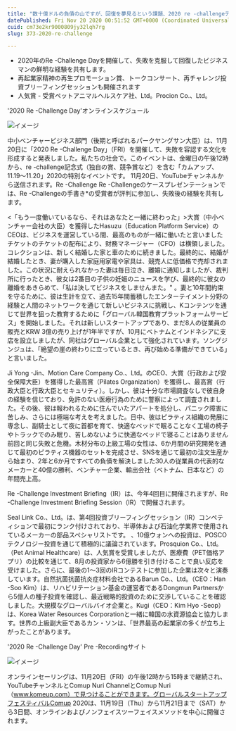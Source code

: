 ```yaml
---
title: "数十億ドルの負債の山ですが、回復を夢見るという課題、2020 re -challengeデー"
datePublished: Fri Nov 20 2020 00:51:52 GMT+0000 (Coordinated Universal Time)
cuid: cm73e2kr9000809jy32lqh7rg
slug: 373-2020-re-challenge

---
```



- 2020年のRe -Challenge Dayを開催して、失敗を克服して回復したビジネスマンの鮮明な経験を共有します。
- 再起業家精神の再生プロモーション賞、トークコンサート、再チャレンジ投資ブリーフィングセッションも開催されます
- 人気賞 - 受賞ペットアニマルヘルスケア社、Ltd。Procion Co.、Ltd。

'2020 Re -Challenge Day'オンラインスケジュール

![イメージ](https://cdn.hashnode.com/res/hashnode/image/upload/v1739454115054/ebf3a51d-fcaa-4308-8621-10447ab6b5a5.png)

中小ベンチャービジネス部門（後期と呼ばれるパークヤングサン大臣）は、11月20日に「2020 Re -Challenge Day」（FRI）を開催して、失敗を容認する文化を形成すると発表しました。私たちの社会で。このイベントは、金曜日の午後12時から、re -challenge記念式（独自の賞、競争賞など）を含む「カムアップ、11.19〜11.20」2020の特別なイベントです。 11月20日、YouTubeチャンネルから送信されます。Re -Challenge Re -Challengeのケースプレゼンテーションでは、Re -Challengeの手書き*の受賞者が評判に参加し、失敗後の経験を共有します。

<「もう一度働いているなら、それはあなたと一緒に終わった」>大賞（中小ベンチャー会社の大臣）を獲得したHasuzu（Education Platform Service）のCEOは、ビジネスを運営している間、最高のものが一緒に働いたと言いましたチケットのチケットの配布により、財務マネージャー（CFO）は横領しました。コレクションは、新しく結婚した家と車のために続きました。最終的に、結婚が結婚したとき、妻が購入した家庭用家電や家具は、競売人に低価格で売却されました。この状況に耐えられなかった妻は毎日泣き、離婚に通知しましたが、裁判所に行ったとき、彼女は2番目の子供の妊娠のニュースを学び、最終的に彼女の離婚をあきらめて、「私は決してビジネスをしませんまた。" 。妻と10年間約束を守るために、彼は生計を立て、過去15年間蓄積したエンターテイメント分野の経験と人間のネットワークを通じて新しいビジネスに挑戦し、Kコンテンツを通じて世界を狙った教育するために「グローバル韓国教育プラットフォームサービス」を開始しました。それは新しいスタートアップであり、まだ8人の従業員の販売とKRW 3億の売り上げが1年半ですが、10月にベトナムとインドネシアに支店を設立しましたが、同社はグローバル企業として強化されています。ソングジンジュは、「絶望の崖の終わりに立っているとき、再び始める準備ができている」と言いました。

Ji Yong -Jin、Motion Care Company Co.、Ltd。のCEO、大賞（行政および安全保障大臣）を獲得した最高賞（Pilates Organization）を獲得し、最高賞（行政大臣と行政大臣とセキュリティ）。しかし、彼は十分な市場調査なしで彼自身の経験を信じており、免許のない医療行為のために警察によって調査されました。その後、彼は報われるために住んでいたアパートを処分し、パニック障害に苦しみ、さらには極端な考えを考えました。日中、彼はピラティス組織の発展に専念し、副騎士として夜に首都を育て、快適なベッドで眠ることなく工場の椅子やトラックでのみ眠り、苦しめないように快適なベッドで寝ることはありません前回と同じ失敗と危機。木材分布の上級工場の女性は、6か月間の研究開発を通じて最初のピラティス機器のセットを完成させ、SNSを通じて最初の注文生産から始まり、2年と6か月ですべての負債を解決しました30人の従業員の代表的なメーカーと40億の勝利、ベンチャー企業、輸出会社（ベトナム、日本など）の年間売上高。

Re -Challenge Investment Briefing（IR）は、今年4回目に開催されますが、Re -Challenge Investment Briefing Session（IR）で開催されます。

Seal Link Co.、Ltd。は、第4回投資ブリーフィングセッション（IR）コンペティションで最初にランク付けされており、半導体および石油化学業界で使用されているメーカーの部品スペシャリストです。 、10億ウォンへの投資は、POSCOテクノロジー投資を通じて積極的に議論されています。Prosquion Co.、Ltd。（Pet Animal Healthcare）は、人気賞を受賞しましたが、医療費（PET価格アプリ）の比較を通じて、8月の投資家から6億勝を引き付けることで良い反応を受けました。さらに、最後の1〜3回のIRコンテストに参加した企業は次々と演奏しています。自然抗菌抗菌抗炎症材料会社であるBarun Co.、Ltd。（CEO：Han -Soo Kim）は、リハビリテーション基金の運営者であるDongmun Partnersから5億人の種子投資を確認し、最近戦略的投資のために交渉していることを確認しました。大規模なグローバルバイオ企業と。Kugi（CEO：Kim Hyo -Seop）は、Korea Water Resources Corporationと一緒に韓国の水資源協会と協力します。世界の上級副大臣であるカン・ソンは、「世界最高の起業家の多くが立ち上がったことがあります。

'2020 Re -Challenge Day' Pre -Recordingサイト

![イメージ](https://cdn.hashnode.com/res/hashnode/image/upload/v1739454117227/48339255-5d42-456c-9f98-832b7bcf4be5.png)

オンラインセーリングは、11月20日（FRI）の午後12時から15時まで継続され、YouTubeチャンネルとComup Nuri ChannelとComup Nuri（www.komeup.com）で見つけることができます。グローバルスタートアップフェスティバルComup 2020は、11月19日（T​​hu）から11月21日まで（SAT）から3日間、オンラインおよびノンフェイスツーフェイスメソッドを中心に開催されます。
